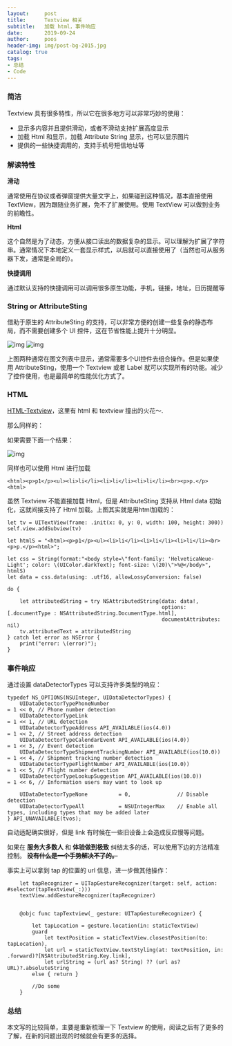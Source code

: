 ```yaml
---
layout:     post
title:      Textview 相关
subtitle:   加载 html，事件响应
date:       2019-09-24
author:     poos
header-img: img/post-bg-2015.jpg
catalog: true
tags:
- 总结
- Code
---
```


### 简洁

Textview 具有很多特性，所以它在很多地方可以非常巧妙的使用：

- 显示多内容并且提供滑动，或者不滑动支持扩展高度显示
- 加载 Html 和显示，加载 Attribute String 显示，也可以显示图片
- 提供的一些快捷调用的，支持手机号短信地址等


### 解读特性

**滑动**

通常使用在协议或者弹窗提供大量文字上，如果碰到这种情况，基本直接使用 TextView，因为跟随业务扩展，免不了扩展使用。使用 TextView 可以做到业务的前瞻性。

**Html**

这个自然是为了动态，方便从接口读出的数据复杂的显示。可以理解为扩展了字符串。通常情况下本地定义一套显示样式，以后就可以直接使用了（当然也可从服务器下发，通常是全局的）。

**快捷调用**

通过默认支持的快捷调用可以调用很多原生功能，手机，链接，地址，日历提醒等


### String or AttributeSting

借助于原生的 AttributeSting 的支持，可以非常方便的创建一些复杂的静态布局，而不需要创建多个 UI 控件，这在节省性能上提升十分明显。

![img](https://poos.github.io/img/textview_2.png)
![img](https://poos.github.io/img/textview_2.png)

上图两种通常在图文列表中显示，通常需要多个UI控件去组合操作。但是如果使用 AttributeSting，使用一个 Textview 或者 Label 就可以实现所有的功能。减少了控件使用，也是最简单的性能优化方式了。

### HTML

[HTML-Textview](https://poos.github.io/2019/08/16/Html/)，这里有 html 和 textview 撞出的火花～.

那么同样的：

如果需要下面一个结果：

![img](https://poos.github.io/img/textview_1.png)

同样也可以使用 Html 进行加载

```
<html><p>p1</p><ul><li>li</li><li>li</li><li>li</li><br><p>p.</p><html>
```

虽然 Textview 不能直接加载 Html，但是 AttributeSting 支持从 Html data 初始化，这就间接支持了 Html 加载。上图其实就是用html加载的：

```
let tv = UITextView(frame: .init(x: 0, y: 0, width: 100, height: 300))
self.view.addSubview(tv)

let htmlS = "<html><p>p1</p><ul><li>li</li><li>li</li><li>li</li><br><p>p.</p><html>";

let css = String(format:"<body style=\"font-family: 'HelveticaNeue-Light'; color: \(UIColor.darkText); font-size: \(20)\">%@</body>", htmlS)
let data = css.data(using: .utf16, allowLossyConversion: false)

do {

    let attributedString = try NSAttributedString(data: data!,
                                                  options: [.documentType : NSAttributedString.DocumentType.html],
                                                  documentAttributes: nil)
    tv.attributedText = attributedString
} catch let error as NSError {
    print("error: \(error)");
}
```

### 事件响应

通过设置 dataDetectorTypes 可以支持许多类型的响应：
```
typedef NS_OPTIONS(NSUInteger, UIDataDetectorTypes) {
    UIDataDetectorTypePhoneNumber                                        = 1 << 0, // Phone number detection
    UIDataDetectorTypeLink                                               = 1 << 1, // URL detection
    UIDataDetectorTypeAddress API_AVAILABLE(ios(4.0))                 = 1 << 2, // Street address detection
    UIDataDetectorTypeCalendarEvent API_AVAILABLE(ios(4.0))           = 1 << 3, // Event detection
    UIDataDetectorTypeShipmentTrackingNumber API_AVAILABLE(ios(10.0)) = 1 << 4, // Shipment tracking number detection
    UIDataDetectorTypeFlightNumber API_AVAILABLE(ios(10.0))           = 1 << 5, // Flight number detection
    UIDataDetectorTypeLookupSuggestion API_AVAILABLE(ios(10.0))       = 1 << 6, // Information users may want to look up

    UIDataDetectorTypeNone          = 0,               // Disable detection
    UIDataDetectorTypeAll           = NSUIntegerMax    // Enable all types, including types that may be added later
} API_UNAVAILABLE(tvos);
```

自动适配确实很好，但是 link 有时候在一些旧设备上会造成反应慢等问题。

如果在 **服务大多数人** 和 **体验做到极致** 纠结太多的话，可以使用下边的方法精准控制。 ~~**没有什么是一个手势解决不了的。**~~

事实上可以拿到 tap 的位置的 url 信息，进一步做其他操作：

```
    let tapRecognizer = UITapGestureRecognizer(target: self, action: #selector(tapTextview(_:)))
    textView.addGestureRecognizer(tapRecognizer)


    @objc func tapTextview(_ gesture: UITapGestureRecognizer) {

        let tapLocation = gesture.location(in: staticTextView)
        guard
            let textPosition = staticTextView.closestPosition(to: tapLocation),
            let url = staticTextView.textStyling(at: textPosition, in: .forward)?[NSAttributedString.Key.link],
            let urlString = (url as? String) ?? (url as? URL)?.absoluteString
        else { return }

        //Do some
    }
```

### 总结

本文写的比较简单，主要是重新梳理一下 Textview 的使用，阅读之后有了更多的了解，在新的问题出现的时候就会有更多的选择。
